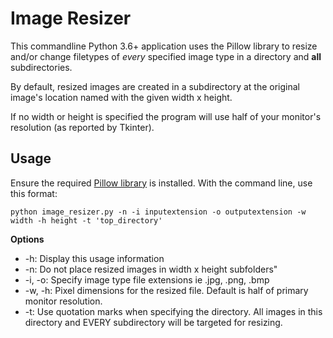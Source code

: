 # Image Resizer

This commandline Python 3.6+ application uses the Pillow library to resize and/or change filetypes of *every* specified image type in a directory and **all** subdirectories.

By default, resized images are created in a subdirectory at the original image's location named with the given width x height.

If no width or height is specified the program will use half of your monitor's resolution (as reported by Tkinter).


## Usage

Ensure the required [Pillow library](https://pypi.org/project/Pillow/) is installed. With the command line, use this format:


`python image_resizer.py -n -i inputextension -o outputextension -w width -h height -t 'top_directory'`



**Options**

- -h: Display this usage information
- -n: Do not place resized images in width x height subfolders"
- -i, -o: Specify image type file extensions ie .jpg, .png, .bmp
- -w, -h: Pixel dimensions for the resized file. Default is half of primary monitor resolution.
- -t: Use quotation marks when specifying the directory. All images in this directory and EVERY subdirectory will be targeted for resizing.
